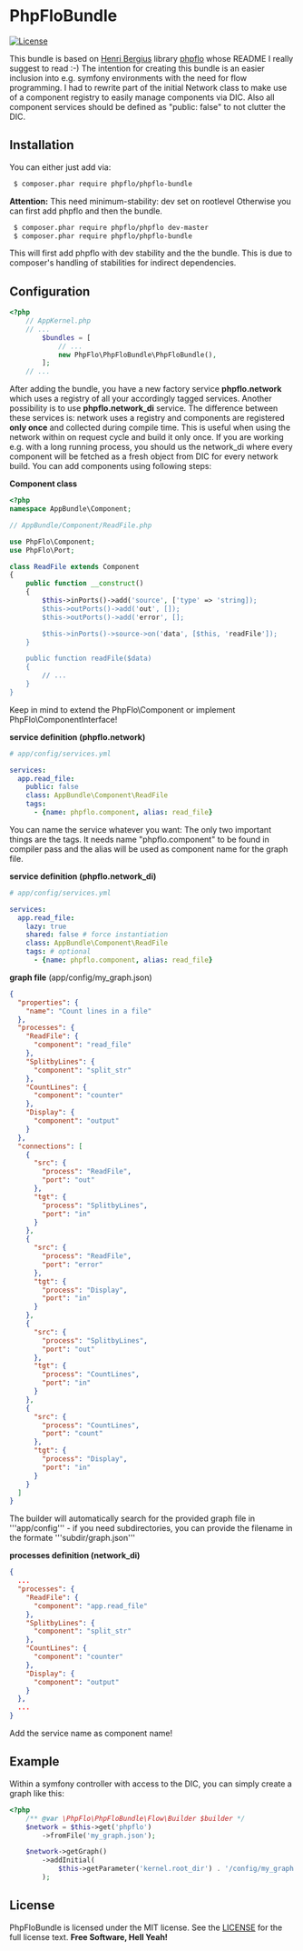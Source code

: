 PhpFloBundle
==========
[![License](http://img.shields.io/:license-mit-blue.svg)](http://doge.mit-license.org)

This bundle is based on [Henri Bergius](https://github.com/bergie) library [phpflo](https://github.com/bergie/phpflo) whose README I really suggest to read :-)
The intention for creating this bundle is an easier inclusion into e.g. symfony environments with the need for flow programming.
I had to rewrite part of the initial Network class to make use of a component registry to easily manage components via DIC. Also all component services should be defined as "public: false" to not clutter the DIC.

Installation
----
You can either just add via:
```bash
 $ composer.phar require phpflo/phpflo-bundle
```
**Attention:** This need minimum-stability: dev set on rootlevel
Otherwise you can first add phpflo and then the bundle.
```bash
 $ composer.phar require phpflo/phpflo dev-master
 $ composer.phar require phpflo/phpflo-bundle
```
This will first add phpflo with dev stability and the the bundle. This is due to composer's handling of stabilities for indirect dependencies.

Configuration
----

```php
<?php
    // AppKernel.php
    // ...
        $bundles = [
            // ...
            new PhpFlo\PhpFloBundle\PhpFloBundle(),
        ];
    // ...
```
After adding the bundle, you have a new factory service **phpflo.network** which uses a registry of all your accordingly tagged services.
Another possibility is to use **phpflo.network_di** service.
The difference between these services is: network uses a registry and components are registered **only once** and collected during compile time. This is useful when using the network within on request cycle and build it only once.
If you are working e.g. with a long running process, you should us the network_di where every component will be fetched as a fresh object from DIC for every network build.
You can add components using following steps:

**Component class**
```php
<?php
namespace AppBundle\Component;

// AppBundle/Component/ReadFile.php

use PhpFlo\Component;
use PhpFlo\Port;

class ReadFile extends Component
{
    public function __construct()
    {
        $this->inPorts()->add('source', ['type' => 'string]);
        $this->outPorts()->add('out', []);
        $this->outPorts()->add('error', [];

        $this->inPorts()->source->on('data', [$this, 'readFile']);
    }

    public function readFile($data)
    {
        // ...
    }
}
```
Keep in mind to extend the PhpFlo\Component or implement PhpFlo\ComponentInterface!

**service definition (phpflo.network)**
```yaml
# app/config/services.yml

services:
  app.read_file:
    public: false
    class: AppBundle\Component\ReadFile
    tags:
      - {name: phpflo.component, alias: read_file}

```
You can name the service whatever you want: The only two important things are the tags. It needs name "phpflo.component" to be found in compiler pass and the alias will be used as component name for the graph file.

**service definition (phpflo.network_di)**

```yaml
# app/config/services.yml

services:
  app.read_file:
    lazy: true
    shared: false # force instantiation 
    class: AppBundle\Component\ReadFile
    tags: # optional
      - {name: phpflo.component, alias: read_file}

```

**graph file** (app/config/my_graph.json)
```json
{
  "properties": {
    "name": "Count lines in a file"
  },
  "processes": {
    "ReadFile": {
      "component": "read_file"
    },
    "SplitbyLines": {
      "component": "split_str"
    },
    "CountLines": {
      "component": "counter"
    },
    "Display": {
      "component": "output"
    }
  },
  "connections": [
    {
      "src": {
        "process": "ReadFile",
        "port": "out"
      },
      "tgt": {
        "process": "SplitbyLines",
        "port": "in"
      }
    },
    {
      "src": {
        "process": "ReadFile",
        "port": "error"
      },
      "tgt": {
        "process": "Display",
        "port": "in"
      }
    },
    {
      "src": {
        "process": "SplitbyLines",
        "port": "out"
      },
      "tgt": {
        "process": "CountLines",
        "port": "in"
      }
    },
    {
      "src": {
        "process": "CountLines",
        "port": "count"
      },
      "tgt": {
        "process": "Display",
        "port": "in"
      }
    }
  ]
}
```
The builder will automatically search for the provided graph file in '''app/config''' - if you need subdirectories, you can provide the filename in the formate '''subdir/graph.json'''

**processes definition (network_di)**
```json
{
  ...
  "processes": {
    "ReadFile": {
      "component": "app.read_file"
    },
    "SplitbyLines": {
      "component": "split_str"
    },
    "CountLines": {
      "component": "counter"
    },
    "Display": {
      "component": "output"
    }
  },
  ...
}
```
Add the service name as component name! 

Example
----
Within a symfony controller with access to the DIC, you can simply create a graph like this:

```php
<?php
    /** @var \PhpFlo\PhpFloBundle\Flow\Builder $builder */
    $network = $this->get('phpflo')
        ->fromFile('my_graph.json');

    $network->getGraph()
        ->addInitial(
            $this->getParameter('kernel.root_dir') . '/config/my_graph.json', "ReadFile", "source"
        );
```

License
----
PhpFloBundle is licensed under the MIT license. See the [LICENSE](Resources/meta/LICENSE) for the full license text.
**Free Software, Hell Yeah!**
